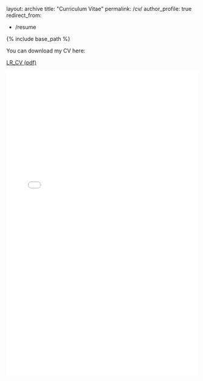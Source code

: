 layout: archive
title: "Curriculum Vitae"
permalink: /cv/
author_profile: true
redirect_from:
  - /resume

{% include base_path %}

You can download my CV here: 

<a href="{{ base_path }}/files/LR_cv_oct2025.pdf" download> LR_CV (pdf)</a>

<iframe src="{{ base_path }}/files/LR_cv_oct2025.pdf" width="100%" height="800px" style="border: none;">
</iframe>
